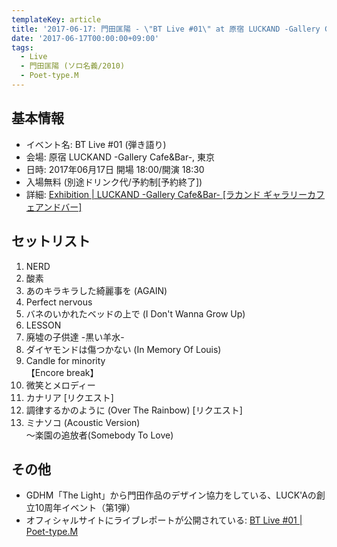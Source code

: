 ```yaml
---
templateKey: article
title: '2017-06-17: 門田匡陽 - \"BT Live #01\" at 原宿 LUCKAND -Gallery Cafe&Bar-'
date: '2017-06-17T00:00:00+09:00'
tags:
  - Live
  - 門田匡陽 (ソロ名義/2010)
  - Poet-type.M
---
```

## 基本情報

* イベント名: BT Live #01 (弾き語り)
* 会場: 原宿 LUCKAND -Gallery Cafe&Bar-, 東京
* 日時: 2017年06月17日 開場 18:00/開演 18:30
* 入場無料 (別途ドリンク代/予約制[予約終了])
* 詳細: [Exhibition | LUCKAND \-Gallery Cafe&Bar\- \[ラカンド ギャラリーカフェアンドバー\]](http://place.luckand.jp/exhibition/20170617/)

## セットリスト

1. NERD
1. 酸素
1. あのキラキラした綺麗事を (AGAIN)
1. Perfect nervous
1. バネのいかれたベッドの上で (I Don't Wanna Grow Up)
1. LESSON
1. 廃墟の子供達 -黒い羊水-
1. ダイヤモンドは傷つかない (In Memory Of Louis)
1. Candle for minority  
   【Encore break】
1. 微笑とメロディー
1. カナリア [リクエスト]
1. 調律するかのように (Over The Rainbow) [リクエスト]
1. ミナソコ (Acoustic Version)  
    〜楽園の追放者(Somebody To Love)

## その他

* GDHM「The Light」から門田作品のデザイン協力をしている、LUCK'Aの創立10周年イベント（第1弾）
* オフィシャルサイトにライブレポートが公開されている: [BT Live \#01 \| Poet\-type\.M](http://ptm-net.com/report/2017/06/17/4001)
